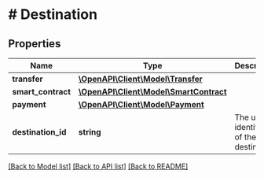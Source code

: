 # # Destination

## Properties

Name | Type | Description | Notes
------------ | ------------- | ------------- | -------------
**transfer** | [**\OpenAPI\Client\Model\Transfer**](Transfer.md) |  | [optional]
**smart_contract** | [**\OpenAPI\Client\Model\SmartContract**](SmartContract.md) |  | [optional]
**payment** | [**\OpenAPI\Client\Model\Payment**](Payment.md) |  | [optional]
**destination_id** | **string** | The unique identifiers of the destination | [optional]

[[Back to Model list]](../../README.md#models) [[Back to API list]](../../README.md#endpoints) [[Back to README]](../../README.md)
